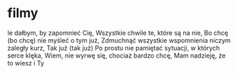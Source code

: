 # filmy
le dałbym, by zapomnieć Cię, Wszystkie chwile te, które są na nie, Bo chcę (bo chcę) nie myśleć o tym już, Zdmuchnąć wszystkie wspomnienia niczym zaległy kurz, Tak już (tak już) Po prostu nie pamiętać sytuacji, w których serce klęka, Wiem, nie wyrwę się, chociaż bardzo chcę, Mam nadzieję, że to wiesz i Ty
